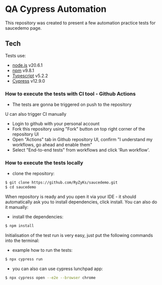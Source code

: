 # QA Cypress Automation
This repository was created to present a few automation practice tests for saucedemo page.

## Tech 
Tests use:
* [node.js](https://nodejs.org/) v20.6.1
* [npm](https://www.npmjs.com/) v9.8.1
* [Typescript](https://www.typescriptlang.org/) v5.2.2
* [Cypress](https://www.cypress.io/) v12.9.0

### How to execute the tests with CI tool - Github Actions

- The tests are gonna be triggered on push to the repository

U can also trigger CI manually

- Login to github with your personal account
- Fork this repository using "Fork" button on top right corner of the repository UI
- Open "Actions" tab in Github repository UI, confirm "I understand my workflows, go ahead and enable them"
- Select "End-to-end tests" from workflows and click 'Run workflow'.

### How to execute the tests locally
- clone the repository:
```sh
$ git clone https://github.com/RyZyKs/saucedemo.git
$ cd saucedemo
```
When repository is ready and you open it via your IDE - it should automatically ask you to install dependencies, click install.
You can also do it manually:
- install the dependencies:
```sh
$ npm install
```
Initialisation of the test run is very easy, just put the following commands into the terminal:
- example how to run the tests:
```sh
$ npx cypress run 
```
- you can also can use cypress lunchpad app:
```sh
$ npx cypress open --e2e --browser chrome 
```